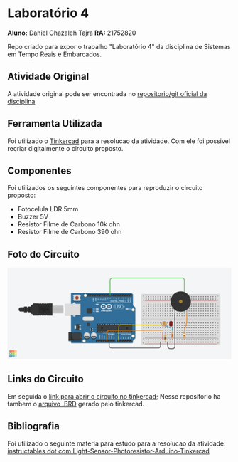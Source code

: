# Laboratório 4

**Aluno:** Daniel Ghazaleh Tajra
**RA:** 21752820



Repo criado para expor o trabalho "Laboratório 4" da disciplina de Sistemas em Tempo Reais e Embarcados.

## Atividade Original

A atividade original pode ser encontrada no [repositorio/git oficial da disciplina](https://dev.educatux.com.br/uniceub/str/-/blob/master/pdf/202002-Lab04-STR.pdf)

## Ferramenta Utilizada

Foi utilizado o [Tinkercad]([https://www.tinkercad.com/](https://www.tinkercad.com/)) para a resolucao da atividade. Com ele foi possivel recriar digitalmente o circuito proposto.
## Componentes
Foi utilizados os seguintes componentes para reproduzir o circuito proposto:
* Fotocelula LDR 5mm
* Buzzer 5V
* Resistor Filme de Carbono 10k ohn
* Resistor Filme de Carbono 390 ohn

## Foto do Circuito
![Foto do Circuito](https://raw.githubusercontent.com/dgtajra-ceub/lab4-stre/main/Ingenious%20Hango%20(Lab%204).png)

## Links do Circuito
Em seguida o [link para abrir o circuito no tinkercad](https://www.tinkercad.com/things/lrfySUxpQnT-ingenious-hango-lab-4);
Nesse repositorio ha tambem o [arquivo .BRD](https://github.com/dgtajra-ceub/lab4-stre/blob/main/Ingenious%20Hango%20(Lab%204).brd) gerado pelo tinkercad.

## Bibliografia
Foi utilizado o seguinte materia para estudo para a resolucao da atividade: [instructables dot com Light-Sensor-Photoresistor-Arduino-Tinkercad](https://www.instructables.com/Light-Sensor-Photoresistor-Arduino-Tinkercad/)
